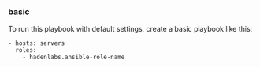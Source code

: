 <!-- Space: AnsibleRoleTemplate -->
<!-- Parent: Project -->
<!-- Title: Project Examples -->

<!-- Label: Examples -->
<!-- Include: docs/disclaimer.md -->
<!-- Include: ac:toc -->

### basic

To run this playbook with default settings, create a basic playbook like this:

```{.yaml}
- hosts: servers
  roles:
    - hadenlabs.ansible-role-name
```
